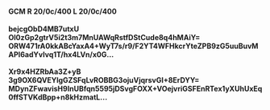 #### GCM R 20/0c/400 L 20/0c/400
**bejcgObD4MB7utxU**<br/>**Ol0zGp2gtrV5i2t3m7MnUAWqRstfDStCude8q4hMAiY=**<br/>**ORW471rA0kkABcYaxA4+WyT7s/r9/F2YT4WFHkcrYteZPB9zG5uuBuvMAPI6adYvIvq1T/hx4LVn/x0G...**<br/><br/>
**Xr9x4HZRbAa3Z+yB**<br/>**3g9OX6QVEYlgGZSFqLvROBBG3ojuVjqrsvGI+8ErDYY=**<br/>**MDynZFwavisH9lnUBfqn5595jDSvgFOXX+VOejvriGSFEnRTex1yXUhUxEq0ffSTVKdBpp+n8kHzmatL...**